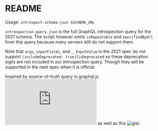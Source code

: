 #  README

Usage: `introspect-schema-json $SCHEMA_URL`

`introspection_query.json` is the full GraphQL introspection query for the 2021 schema.
The script however omits `isRepeatable` and `specifiedByUrl` from this query because many servers still do not support them.

Note that `args`, `inputFields`, and `__InputValue` in the 2021 spec do not support `(includeDeprecated: true)`/`isDeprecated` so these deprecation sigils are not included in our introspection query. Though they will be supported in the next spec when it is official.

Inspired by source-of-truth query in graphql.js ![here](https://github.com/graphql/graphql-js/blob/v16.8.0/src/utilities/getIntrospectionQuery.ts) as well as this ![gist](https://gist.github.com/martinheld/9fe32b7e2c8fd932599d36e921a2a825).
